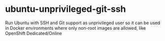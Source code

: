 # ubuntu-unprivileged-git-ssh

Run Ubuntu with SSH and Git support as unprivileged user so it can be used in Docker environments where only non-root images are allowed, like OpenShift Dedicated/Online
